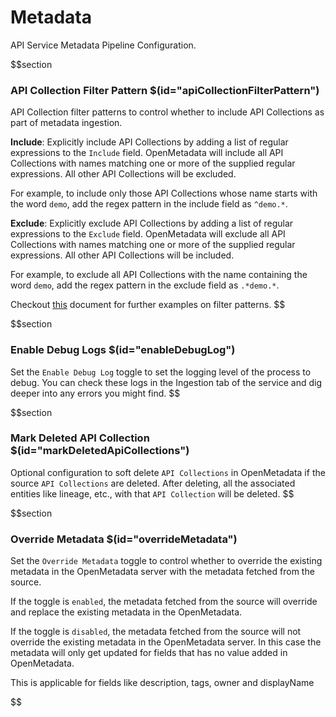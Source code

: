 # Metadata

API Service Metadata Pipeline Configuration.

$$section
### API Collection Filter Pattern $(id="apiCollectionFilterPattern")

API Collection filter patterns to control whether to include API Collections as part of metadata ingestion.

**Include**: Explicitly include API Collections by adding a list of regular expressions to the `Include` field. OpenMetadata will include all API Collections with names matching one or more of the supplied regular expressions. All other API Collections will be excluded.

For example, to include only those API Collections whose name starts with the word `demo`, add the regex pattern in the include field as `^demo.*`.

**Exclude**: Explicitly exclude API Collections by adding a list of regular expressions to the `Exclude` field. OpenMetadata will exclude all API Collections with names matching one or more of the supplied regular expressions. All other API Collections will be included.

For example, to exclude all API Collections with the name containing the word `demo`, add the regex pattern in the exclude field as `.*demo.*`.

Checkout <a href="https://docs.open-metadata.org/connectors/ingestion/workflows/metadata/filter-patterns/database#database-filter-pattern" target="_blank">this</a> document for further examples on filter patterns.
$$

$$section
### Enable Debug Logs $(id="enableDebugLog")

Set the `Enable Debug Log` toggle to set the logging level of the process to debug. You can check these logs in the Ingestion tab of the service and dig deeper into any errors you might find.
$$

$$section
### Mark Deleted API Collection $(id="markDeletedApiCollections")

Optional configuration to soft delete `API Collections` in OpenMetadata if the source `API Collections` are deleted. After deleting, all the associated entities like lineage, etc., with that `API Collection` will be deleted.
$$

$$section
### Override Metadata $(id="overrideMetadata")

Set the `Override Metadata` toggle to control whether to override the existing metadata in the OpenMetadata server with the metadata fetched from the source.

If the toggle is `enabled`, the metadata fetched from the source will override and replace the existing metadata in the OpenMetadata.

If the toggle is `disabled`, the metadata fetched from the source will not override the existing metadata in the OpenMetadata server. In this case the metadata will only get updated for fields that has no value added in OpenMetadata.

This is applicable for fields like description, tags, owner and displayName

$$